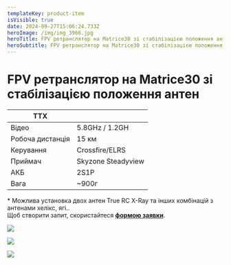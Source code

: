 ```yaml
---
templateKey: product-item
isVisible: true
date: 2024-09-27T15:06:24.733Z
heroImage: /img/img_3966.jpg
heroTitle: FPV ретранслятор на Matrice30 зі стабілізацією положення антенн
heroSubtitle: FPV ретранслятор на Matrice30 зі стабілізацією положення антенн
---
```


# FPV ретранслятор на Matrice30 зі стабілізацією положення антен

| **ТТХ**          |                    |
| ---------------- | ------------------ |
| Відео            | 5.8GHz / 1.2GH     |
| Робоча дистанція | 15 км              |
| ﻿Керування       | Crossfire/ELRS﻿    |
| П﻿риймач         | Skyzone Steadyview |
| АКБ              | 2S1P               |
| Вага             | ~900г                   |

\* Можлива установка двох антен True RC X-Ray та інших комбінацій з антенами хелікс, ягі..
\
Щоб створити запит, скористайтеся <a href="https://docs.google.com/forms/d/1TCApMWtctqZN7LEEKFTjVBQc5R3FQGf2tWWAGfGwWSU" target="_blank" rel="noopener noreferrer">**формою заявки**</a>.

![](/img/img_3966.jpg)

![](/img/img_3965.jpg)

![](/img/img_3964.jpg)
